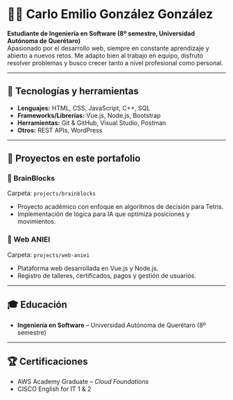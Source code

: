 # 👨‍💻 Carlo Emilio González González

**Estudiante de Ingeniería en Software (8º semestre, Universidad Autónoma de Querétaro)**  
Apasionado por el desarrollo web, siempre en constante aprendizaje y abierto a nuevos retos. Me adapto bien al trabajo en equipo, disfruto resolver problemas y busco crecer tanto a nivel profesional como personal.

---

## 🚀 Tecnologías y herramientas
- **Lenguajes:** HTML, CSS, JavaScript, C++, SQL  
- **Frameworks/Librerías:** Vue.js, Node.js, Bootstrap  
- **Herramientas:** Git & GitHub, Visual Studio, Postman  
- **Otros:** REST APIs, WordPress  

---

## 📂 Proyectos en este portafolio

### 🔹 BrainBlocks
Carpeta: `projects/brainblocks`  
- Proyecto académico con enfoque en algoritmos de decisión para Tetris.  
- Implementación de lógica para IA que optimiza posiciones y movimientos.  

### 🔹 Web ANIEI
Carpeta: `projects/web-aniei`  
- Plataforma web desarrollada en Vue.js y Node.js.  
- Registro de talleres, certificados, pagos y gestión de usuarios.  

---

## 🎓 Educación
- **Ingeniería en Software** – Universidad Autónoma de Querétaro (8º semestre)  

---

## 🏆 Certificaciones
- AWS Academy Graduate – *Cloud Foundations*  
- CISCO English for IT 1 & 2  

